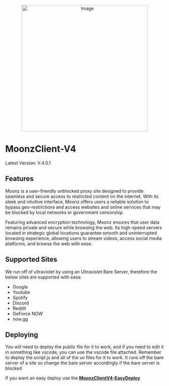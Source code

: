 <p align="center">
  <img src="https://i.ibb.co/9rQBZkc/image.jpg" alt="Image" width="400" height="400">
</p>


# MoonzClient-V4

Latest Version: V.4.0.1



## Features


Moonz is a user-friendly unblocked proxy site designed to provide seamless and secure access to restricted content on the internet. With its sleek and intuitive interface, Moonz offers users a reliable solution to bypass geo-restrictions and access websites and online services that may be blocked by local networks or government censorship.

Featuring advanced encryption technology, Moonz ensures that user data remains private and secure while browsing the web. Its high-speed servers located in strategic global locations guarantee smooth and uninterrupted browsing experience, allowing users to stream videos, access social media platforms, and browse the web with ease.

## Supported Sites

We run off of ultraviolet by using an Ultraviolet Bare Server, therefore the below sites are supported with ease.

- Google
- Youtube
- Spotify
- Discord
- Reddit
- GeForce NOW
- now.gg



## Deploying
You will need to deploy the public file for it to work, and if you need to edit it in something like vscode, you can use the vscode file attached. Remember to deploy the script.js and all of the uv files for it to work. It runs off the bare server of a site so change the bare server accordingly if the bare server is blocked

If you want an easy deploy use the [**MoonzClientV4-EasyDeploy**](https://example.com)



